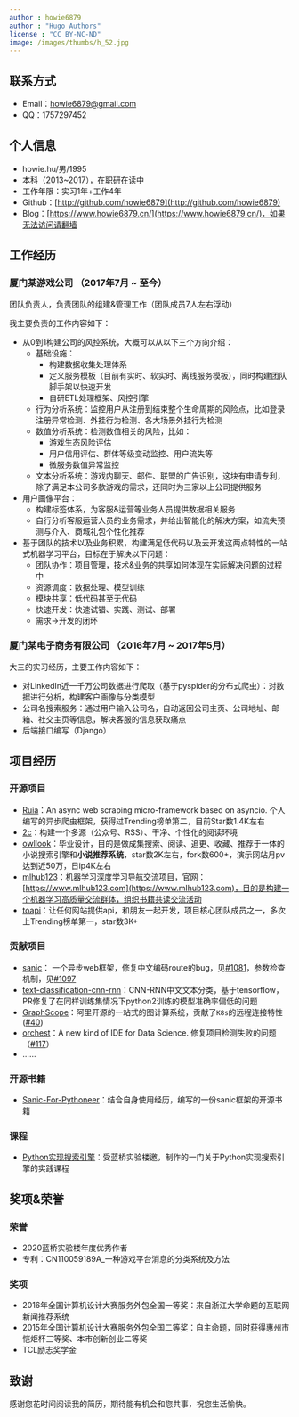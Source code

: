 ```yaml
---
author : howie6879
author : "Hugo Authors"
license : "CC BY-NC-ND"
image: /images/thumbs/h_52.jpg
---
```


## 联系方式

- Email：howie6879@gmail.com
- QQ：1757297452

## 个人信息

- howie.hu/男/1995 
- 本科（2013~2017），在职研在读中
- 工作年限：实习1年+工作4年
- Github：[http://github.com/howie6879](http://github.com/howie6879)
- Blog：[https://www.howie6879.cn/](https://www.howie6879.cn/)，如果无法访问请翻墙


## 工作经历

### 厦门某游戏公司 （2017年7月 ~ 至今）

团队负责人，负责团队的组建&管理工作（团队成员7人左右浮动）

我主要负责的工作内容如下：
- 从0到1构建公司的风控系统，大概可以从以下三个方向介绍：
  - 基础设施：
    - 构建数据收集处理体系
    - 定义服务模板（目前有实时、软实时、离线服务模板），同时构建团队脚手架以快速开发
    - 自研ETL处理框架、风控引擎
  - 行为分析系统：监控用户从注册到结束整个生命周期的风险点，比如登录注册异常检测、外挂行为检测、各大场景外挂行为检测
  - 数值分析系统：检测数值相关的风险，比如：
    - 游戏生态风险评估
    - 用户信用评估、群体等级变动监控、用户流失等
    - 微服务数值异常监控
  - 文本分析系统：游戏内聊天、邮件、联盟的广告识别，这块有申请专利，除了满足本公司多款游戏的需求，还同时为三家以上公司提供服务
- 用户画像平台：
  - 构建标签体系，为客服&运营等业务人员提供数据相关服务
  - 自行分析客服运营人员的业务需求，并给出智能化的解决方案，如流失预测与介入、商城礼包个性化推荐
- 基于团队的技术以及业务积累，构建满足低代码以及云开发这两点特性的一站式机器学习平台，目标在于解决以下问题：
  - 团队协作：项目管理，技术&业务的共享如何体现在实际解决问题的过程中
  - 资源调度：数据处理、模型训练
  - 模块共享：低代码甚至无代码
  - 快速开发：快速试错、实践、测试、部署
  - 需求->开发的闭环

### 厦门某电子商务有限公司 （2016年7月 ~ 2017年5月）

大三的实习经历，主要工作内容如下：

- 对LinkedIn近一千万公司数据进行爬取（基于pyspider的分布式爬虫）：对数据进行分析，构建客户画像与分类模型
- 公司名搜索服务：通过用户输入公司名，自动返回公司主页、公司地址、邮箱、社交主页等信息，解决客服的信息获取痛点
- 后端接口编写（Django）


## 项目经历

### 开源项目

- [Ruia](https://github.com/howie6879/ruia)：An async web scraping micro-framework based on asyncio. 个人编写的异步爬虫框架，获得过Trending榜单第二，目前Star数1.4K左右
- [2c](https://github.com/howie6879/2c)：构建一个多源（公众号、RSS）、干净、个性化的阅读环境
- [owllook](https://github.com/howie6879/owllook)：毕业设计，目的是做成集搜索、阅读、追更、收藏、推荐于一体的小说搜索引擎和**小说推荐系统**，star数2K左右，fork数600+，演示网站月pv达到近50万，日ip4K左右
- [mlhub123](https://github.com/howie6879/mlhub123)：机器学习深度学习导航交流项目，官网：[https://www.mlhub123.com](https://www.mlhub123.com)，目的是构建一个机器学习高质量交流群体，组织书籍共读交流活动
- [toapi](https://github.com/gaojiuli/toapi)：让任何网站提供api，和朋友一起开发，项目核心团队成员之一，多次上Trending榜单第一，star数3K+

### 贡献项目

- [sanic](https://github.com/channelcat/sanic)： 一个异步web框架，修复中文编码route的bug，见[#1081](https://github.com/channelcat/sanic/pull/1081)，参数检查机制，见[#1097](https://github.com/channelcat/sanic/pull/1097)
- [text-classification-cnn-rnn](https://github.com/gaussic/text-classification-cnn-rnn)：CNN-RNN中文文本分类，基于tensorflow，PR修复了在同样训练集情况下python2训练的模型准确率偏低的问题
- [GraphScope](https://github.com/alibaba/GraphScope)：阿里开源的一站式的图计算系统，贡献了`K8s`的远程连接特性([#40](https://github.com/alibaba/GraphScope/pull/40))
- [orchest](https://github.com/orchest/orchest)：A new kind of IDE for Data Science. 修复项目检测失败的问题（[#117](https://github.com/orchest/orchest/pull/117)）
- ......

### 开源书籍

- [Sanic-For-Pythoneer](https://github.com/howie6879/Sanic-For-Pythoneer)：结合自身使用经历，编写的一份sanic框架的开源书籍

### 课程

- [Python实现搜索引擎](https://www.lanqiao.cn/courses/1196)：受蓝桥实验楼邀，制作的一门关于Python实现搜索引擎的实践课程

## 奖项&荣誉

### 荣誉

- 2020蓝桥实验楼年度优秀作者
- 专利：CN110059189A_一种游戏平台消息的分类系统及方法

### 奖项

- 2016年全国计算机设计大赛服务外包全国一等奖：来自浙江大学命题的互联网新闻推荐系统
- 2015年全国计算机设计大赛服务外包全国二等奖：自主命题，同时获得惠州市恺炬杯三等奖、本市创新创业二等奖
- TCL励志奖学金

## 致谢

感谢您花时间阅读我的简历，期待能有机会和您共事，祝您生活愉快。
      